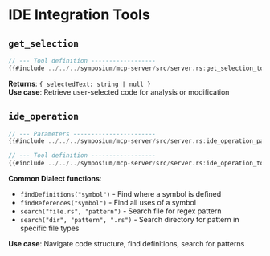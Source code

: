 # IDE Integration Tools

## `get_selection`

```rust
// --- Tool definition ------------------
{{#include ../../../symposium/mcp-server/src/server.rs:get_selection_tool}}
```

**Returns**: `{ selectedText: string | null }`  
**Use case**: Retrieve user-selected code for analysis or modification

## `ide_operation`

```rust
// --- Parameters -----------------------
{{#include ../../../symposium/mcp-server/src/server.rs:ide_operation_params}}

// --- Tool definition ------------------
{{#include ../../../symposium/mcp-server/src/server.rs:ide_operation_tool}}
```

**Common Dialect functions**:
- `findDefinitions("symbol")` - Find where a symbol is defined
- `findReferences("symbol")` - Find all uses of a symbol  
- `search("file.rs", "pattern")` - Search file for regex pattern
- `search("dir", "pattern", ".rs")` - Search directory for pattern in specific file types

**Use case**: Navigate code structure, find definitions, search for patterns
